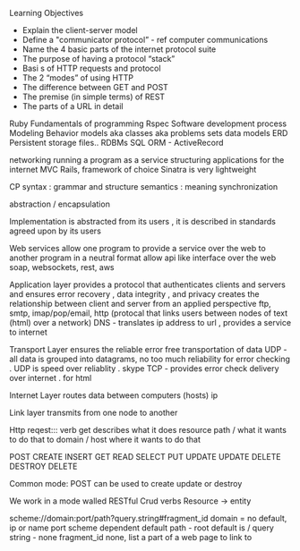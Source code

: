 Learning Objectives


  * Explain the client-server model
  * Define a "communicator protocol” - ref computer communications
  * Name the 4 basic parts of the internet protocol suite
  * The purpose of having a protocol “stack”
  * Basi s of HTTP requests and protocol
  * The 2 “modes” of using HTTP
  * The difference between GET and POST
  * The premise (in simple terms) of REST
  * The parts of a URL in detail

Ruby
Fundamentals of programming 
Rspec
Software development process 
Modeling
Behavior models aka classes
aka problems sets
data models ERD
Persistent storage
files.. RDBMs SQL
ORM - ActiveRecord

networking
running a program as a service
structuring applications for the internet MVC
Rails, framework of choice 
Sinatra is very lightweight 

CP
syntax : grammar and structure
semantics : meaning
synchronization 

abstraction / encapsulation 

Implementation is abstracted from its users , it is described in standards agreed upon by its users

Web services
allow one program to provide a service over the web to another program in a neutral format
allow api like interface over the web
soap, websockets, rest, aws

Application layer
provides a protocol that authenticates clients and servers and ensures error recovery , data integrity , and privacy 
creates the relationship between client and server from an applied perspective 
ftp, smtp, imap/pop/email, http (protocal that links users between nodes of text (html) over a network)
DNS - translates ip address to url , provides a service to internet 

Transport Layer
ensures the reliable error free transportation of data
UDP - all data is grouped into datagrams, no too much reliability for error checking . UDP is speed over reliablity . skype
TCP - provides error check delivery over internet . for html


Internet Layer
routes data between computers (hosts)
ip

Link layer
transmits from one node to another 

Http reqest:::
verb get describes what it does
resource path / what it wants to do that to
domain / host where it wants to do that 

POST     CREATE     INSERT
GET       READ        SELECT
PUT       UPDATE    UPDATE
DELETE  DESTROY  DELETE 

Common mode:
POST can be used to create update or destroy

We work in a mode walled RESTful
Crud verbs 
Resource -> entity

scheme://domain:port/path?query.string#fragment_id
domain = no default, ip or name
port scheme dependent default
path - root default is / 
query string - none
fragment_id none, list a part of a web page to link to 
















